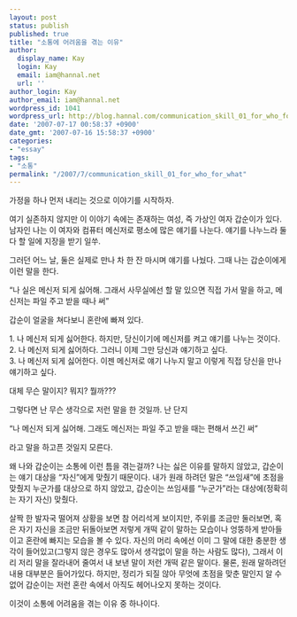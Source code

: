 ```yaml
---
layout: post
status: publish
published: true
title: "소통에 어려움을 겪는 이유"
author:
  display_name: Kay
  login: Kay
  email: iam@hannal.net
  url: ''
author_login: Kay
author_email: iam@hannal.net
wordpress_id: 1041
wordpress_url: http://blog.hannal.com/communication_skill_01_for_who_for_what/
date: '2007-07-17 00:58:37 +0900'
date_gmt: '2007-07-16 15:58:37 +0900'
categories:
- "essay"
tags:
- "소통"
permalink: "/2007/7/communication_skill_01_for_who_for_what"
---
```

<p>가정을 하나 먼저 내리는 것으로 이야기를 시작하자.</p>
<p>여기 실존하지 않지만 이 이야기 속에는 존재하는 여성, 즉 가상인 여자 갑순이가 있다. 남자인 나는 이 여자와 컴퓨터 메신저로 평소에 많은 얘기를 나눈다. 얘기를 나누느라 둘 다 할 일에 지장을 받기 일쑤.</p>
<p>그러던 어느 날, 둘은 실제로 만나 차 한 잔 마시며 얘기를 나눴다. 그때 나는 갑순이에게 이런 말을 한다.</p>
<p>“나 실은 메신저 되게 싫어해. 그래서 사무실에선 할 말 있으면 직접 가서 말을 하고, 메신저는 파일 주고 받을 때나 써”</p>
<p>갑순이 얼굴을 쳐다보니 혼란에 빠져 있다.</p>
<p>1. 나 메신저 되게 싫어한다. 하지만, 당신이기에 메신저를 켜고 얘기를 나누는 것이다.<br />
2. 나 메신저 되게 싫어하다. 그러니 이제 그만 당신과 얘기하고 싶다.<br />
3. 나 메신저 되게 싫어한다. 이젠 메신저로 얘기 나누지 말고 이렇게 직접 당신을 만나 얘기하고 싶다.</p>
<p>대체 무슨 말이지? 뭐지? 뭘까???</p>
<p>그렇다면 난 무슨 생각으로 저런 말을 한 것일까. 난 단지</p>
<p>“나 메신저 되게 싫어해. 그래도 메신저는 파일 주고 받을 때는 편해서 쓰긴 써”</p>
<p>라고 말을 하고픈 것일지 모른다.</p>
<p>왜 나와 갑순이는 소통에 이런 틈을 겪는걸까? 나는 싫은 이유를 말하지 않았고, 갑순이는 얘기 대상을 “자신”에게 맞췄기 때문이다. 내가 원래 하려던 말은 “쓰임새”에 초점을 맞췄지 누군가를 대상으로 하지 않았고, 갑순이는 쓰임새를 “누군가”라는 대상에(정확히는 자기 자신) 맞췄다.</p>
<p>살짝 한 발자국 떨어져 상황을 보면 참 어리석게 보이지만, 주위를 조금만 둘러보면, 혹은 자기 자신을 조금만 뒤돌아보면 저렇게 개떡 같이 말하는 모습이나 엉뚱하게 받아들이고 혼란에 빠지는 모습을 볼 수 있다. 자신의 머리 속에선 이미 그 말에 대한 충분한 생각이 들어있고(그렇지 않은 경우도 많아서 생각없이 말을 하는 사람도 많다), 그래서 이리 저리 말을 잘라내어 줄여서 내 보낸 말이 저런 개떡 같은 말이다. 물론, 원래 말하려던 내용 대부분은 들어가있다. 하지만, 정리가 되질 않아 무엇에 초점을 맞춘 말인지 알 수 없어 갑순이는 저런 혼란 속에서 아직도 헤어나오지 못하는 것이다.</p>
<p>이것이 소통에 어려움을 겪는 이유 중 하나이다.</p>
